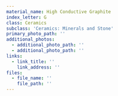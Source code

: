 ```yaml
---
material_name: High Conductive Graphite
index_letter: G
class: Ceramics
subclass: 'Ceramics: Minerals and Stone'
primary_photo_path: ''
additional_photos:
  - additional_photo_path: ''
  - additional_photo_path: ''
links:
  - link_title: ''
    link_address: ''
files:
  - file_name: ''
    file_path: ''
---
```


